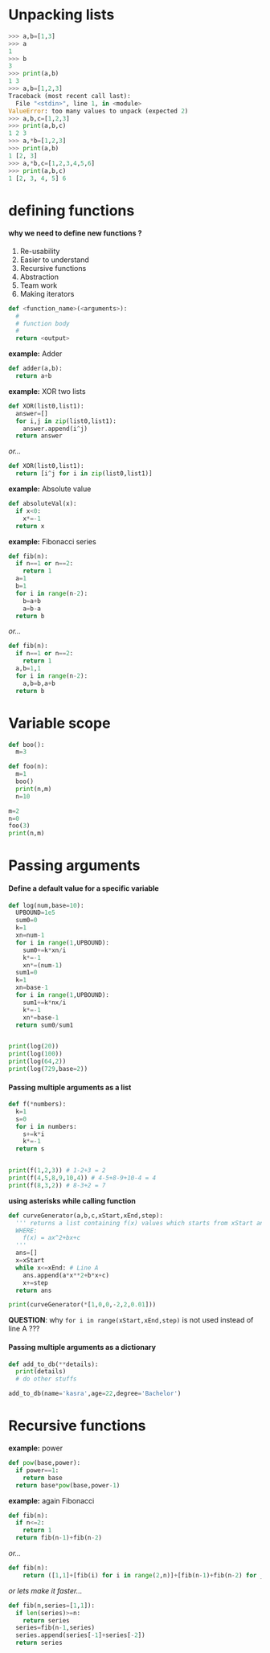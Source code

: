 # Unpacking lists

```python
>>> a,b=[1,3]
>>> a
1
>>> b
3
>>> print(a,b)
1 3
>>> a,b=[1,2,3]
Traceback (most recent call last):
  File "<stdin>", line 1, in <module>
ValueError: too many values to unpack (expected 2)
>>> a,b,c=[1,2,3]
>>> print(a,b,c)
1 2 3
>>> a,*b=[1,2,3]
>>> print(a,b)
1 [2, 3]
>>> a,*b,c=[1,2,3,4,5,6]
>>> print(a,b,c)
1 [2, 3, 4, 5] 6
```

# defining functions

#### why we need to define new functions ?
1. Re-usability
2. Easier to understand
3. Recursive functions
4. Abstraction
5. Team work
6. Making iterators

```python
def <function_name>(<arguments>):
  #
  # function body
  #
  return <output>
```

**example:** Adder
```python
def adder(a,b):
  return a+b
```

**example:** XOR two lists
```python
def XOR(list0,list1):
  answer=[]
  for i,j in zip(list0,list1):
    answer.append(i^j)
  return answer
```

*or...*

```python
def XOR(list0,list1):
  return [i^j for i in zip(list0,list1)]
```

**example:** Absolute value
```python
def absoluteVal(x):
  if x<0:
    x*=-1
  return x
```

**example:** Fibonacci series

```python
def fib(n):
  if n==1 or n==2:
    return 1
  a=1
  b=1
  for i in range(n-2):
    b=a+b
    a=b-a
  return b
```
*or...*

```python
def fib(n):
  if n==1 or n==2:
    return 1
  a,b=1,1
  for i in range(n-2):
    a,b=b,a+b
  return b
```

# Variable scope

```python
def boo():
  m=3

def foo(n):
  m=1
  boo()
  print(n,m)
  n=10

m=2
n=0
foo(3)
print(n,m)
```

# Passing arguments

#### Define a default value for a specific variable
```python
def log(num,base=10):
  UPBOUND=1e5
  sum0=0
  k=1
  xn=num-1
  for i in range(1,UPBOUND):
    sum0+=k*xn/i
    k*=-1
    xn*=(num-1)
  sum1=0
  k=1
  xn=base-1
  for i in range(1,UPBOUND):
    sum1+=k*nx/i
    k*=-1
    xn*=base-1
  return sum0/sum1


print(log(20))
print(log(100))
print(log(64,2))
print(log(729,base=2))
```
#### Passing multiple arguments as a list

```python
def f(*numbers):
  k=1
  s=0
  for i in numbers:
    s+=k*i
    k*=-1
  return s


print(f(1,2,3)) # 1-2+3 = 2
print(f(4,5,8,9,10,4)) # 4-5+8-9+10-4 = 4
print(f(8,3,2)) # 8-3+2 = 7
```

**using asterisks while calling function**

```python
def curveGenerator(a,b,c,xStart,xEnd,step):
  ''' returns a list containing f(x) values which starts from xStart and end until xEnd
  WHERE:
    f(x) = ax^2+bx+c
  '''
  ans=[]
  x=xStart
  while x<=xEnd: # Line A
    ans.append(a*x**2+b*x+c)
    x+=step
  return ans

print(curveGenerator(*[1,0,0,-2,2,0.01]))
```
**QUESTION**:  why `for i in range(xStart,xEnd,step)` is not used instead of line A ???

#### Passing multiple arguments as a dictionary

```python
def add_to_db(**details):
  print(details)
  # do other stuffs

add_to_db(name='kasra',age=22,degree='Bachelor')
```

# Recursive functions

**example:** power

```python
def pow(base,power):
  if power==1:
    return base
  return base*pow(base,power-1)
```

**example:** again Fibonacci
```python
def fib(n):
  if n<=2:
    return 1
  return fib(n-1)+fib(n-2)
```

*or...*

```python
def fib(n):
    return ([1,1]+[fib(i) for i in range(2,n)]+[fib(n-1)+fib(n-2) for _ in [1] if n>=2])[n]
```

*or lets make it faster...*

```python
def fib(n,series=[1,1]):
  if len(series)>=n:
    return series
  series=fib(n-1,series)
  series.append(series[-1]+series[-2])
  return series
```
